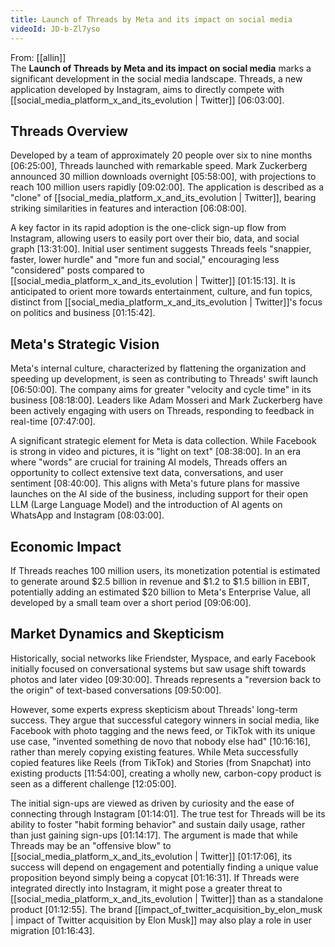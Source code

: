 ```yaml
---
title: Launch of Threads by Meta and its impact on social media
videoId: JD-b-Zl7yso
---
```


From: [[allin]] <br/> 
The **Launch of Threads by Meta and its impact on social media** marks a significant development in the social media landscape. Threads, a new application developed by Instagram, aims to directly compete with [[social_media_platform_x_and_its_evolution | Twitter]] <a class="yt-timestamp" data-t="06:03:00">[06:03:00]</a>.

## Threads Overview
Developed by a team of approximately 20 people over six to nine months <a class="yt-timestamp" data-t="06:25:00">[06:25:00]</a>, Threads launched with remarkable speed. Mark Zuckerberg announced 30 million downloads overnight <a class="yt-timestamp" data-t="05:58:00">[05:58:00]</a>, with projections to reach 100 million users rapidly <a class="yt-timestamp" data-t="09:02:00">[09:02:00]</a>. The application is described as a "clone" of [[social_media_platform_x_and_its_evolution | Twitter]], bearing striking similarities in features and interaction <a class="yt-timestamp" data-t="06:08:00">[06:08:00]</a>.

A key factor in its rapid adoption is the one-click sign-up flow from Instagram, allowing users to easily port over their bio, data, and social graph <a class="yt-timestamp" data-t="13:31:00">[13:31:00]</a>. Initial user sentiment suggests Threads feels "snappier, faster, lower hurdle" and "more fun and social," encouraging less "considered" posts compared to [[social_media_platform_x_and_its_evolution | Twitter]] <a class="yt-timestamp" data-t="15:13:00">[01:15:13]</a>. It is anticipated to orient more towards entertainment, culture, and fun topics, distinct from [[social_media_platform_x_and_its_evolution | Twitter]]'s focus on politics and business <a class="yt-timestamp" data-t="15:42:00">[01:15:42]</a>.

## Meta's Strategic Vision
Meta's internal culture, characterized by flattening the organization and speeding up development, is seen as contributing to Threads' swift launch <a class="yt-timestamp" data-t="06:50:00">[06:50:00]</a>. The company aims for greater "velocity and cycle time" in its business <a class="yt-timestamp" data-t="08:18:00">[08:18:00]</a>. Leaders like Adam Mosseri and Mark Zuckerberg have been actively engaging with users on Threads, responding to feedback in real-time <a class="yt-timestamp" data-t="07:47:00">[07:47:00]</a>.

A significant strategic element for Meta is data collection. While Facebook is strong in video and pictures, it is "light on text" <a class="yt-timestamp" data-t="08:38:00">[08:38:00]</a>. In an era where "words" are crucial for training AI models, Threads offers an opportunity to collect extensive text data, conversations, and user sentiment <a class="yt-timestamp" data-t="08:40:00">[08:40:00]</a>. This aligns with Meta's future plans for massive launches on the AI side of the business, including support for their open LLM (Large Language Model) and the introduction of AI agents on WhatsApp and Instagram <a class="yt-timestamp" data-t="08:03:00">[08:03:00]</a>.

## Economic Impact
If Threads reaches 100 million users, its monetization potential is estimated to generate around $2.5 billion in revenue and $1.2 to $1.5 billion in EBIT, potentially adding an estimated $20 billion to Meta's Enterprise Value, all developed by a small team over a short period <a class="yt-timestamp" data-t="09:06:00">[09:06:00]</a>.

## Market Dynamics and Skepticism
Historically, social networks like Friendster, Myspace, and early Facebook initially focused on conversational systems but saw usage shift towards photos and later video <a class="yt-timestamp" data-t="09:30:00">[09:30:00]</a>. Threads represents a "reversion back to the origin" of text-based conversations <a class="yt-timestamp" data-t="09:50:00">[09:50:00]</a>.

However, some experts express skepticism about Threads' long-term success. They argue that successful category winners in social media, like Facebook with photo tagging and the news feed, or TikTok with its unique use case, "invented something de novo that nobody else had" <a class="yt-timestamp" data-t="10:16:00">[10:16:16]</a>, rather than merely copying existing features. While Meta successfully copied features like Reels (from TikTok) and Stories (from Snapchat) into existing products <a class="yt-timestamp" data-t="11:54:00">[11:54:00]</a>, creating a wholly new, carbon-copy product is seen as a different challenge <a class="yt-timestamp" data-t="12:05:00">[12:05:00]</a>.

The initial sign-ups are viewed as driven by curiosity and the ease of connecting through Instagram <a class="yt-timestamp" data-t="14:01:00">[01:14:01]</a>. The true test for Threads will be its ability to foster "habit forming behavior" and sustain daily usage, rather than just gaining sign-ups <a class="yt-timestamp" data-t="14:17:00">[01:14:17]</a>. The argument is made that while Threads may be an "offensive blow" to [[social_media_platform_x_and_its_evolution | Twitter]] <a class="yt-timestamp" data-t="17:06:00">[01:17:06]</a>, its success will depend on engagement and potentially finding a unique value proposition beyond simply being a copycat <a class="yt-timestamp" data-t="16:31:00">[01:16:31]</a>. If Threads were integrated directly into Instagram, it might pose a greater threat to [[social_media_platform_x_and_its_evolution | Twitter]] than as a standalone product <a class="yt-timestamp" data-t="12:55:00">[01:12:55]</a>. The brand [[impact_of_twitter_acquisition_by_elon_musk | impact of Twitter acquisition by Elon Musk]] may also play a role in user migration <a class="yt-timestamp" data-t="16:43:00">[01:16:43]</a>.